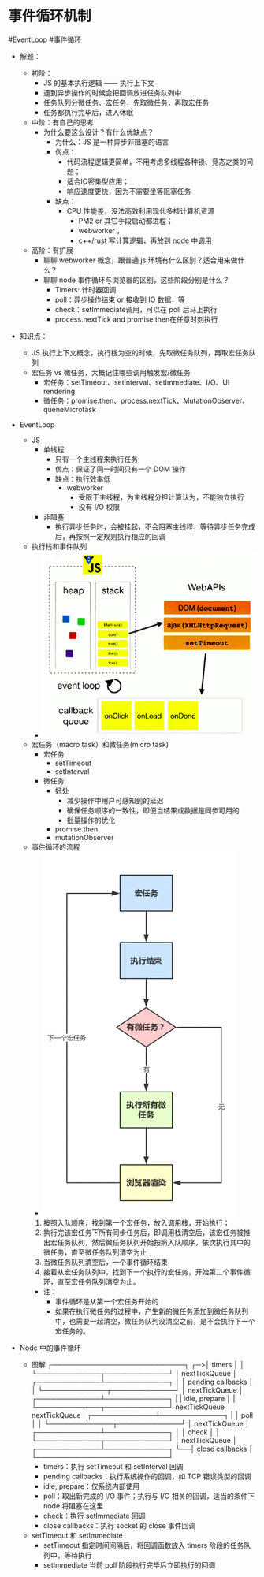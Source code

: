 # 事件循环机制

#EventLoop
#事件循环

- 解题：
    - 初阶：
        - JS 的基本执行逻辑 —— 执行上下文
        - 遇到异步操作的时候会把回调放进任务队列中
        - 任务队列分微任务、宏任务，先取微任务，再取宏任务
        - 任务都执行完毕后，进入休眠
    - 中阶：有自己的思考
        - 为什么要这么设计？有什么优缺点？
            - 为什么：JS 是一种异步非阻塞的语言
            - 优点：
                - 代码流程逻辑更简单，不用考虑多线程各种锁、竞态之类的问题；
                - 适合IO密集型应用；
                - 响应速度更快，因为不需要坐等阻塞任务
            - 缺点：
                - CPU 性能差，没法高效利用现代多核计算机资源
                    - PM2 or 其它手段启动都进程；
                    - webworker；
                    - c++/rust 写计算逻辑，再放到 node 中调用
    - 高阶：有扩展
        - 聊聊 webworker 概念，跟普通 js 环境有什么区别？适合用来做什么？
        - 聊聊 node 事件循环与浏览器的区别，这些阶段分别是什么？
            - Timers: 计时器回调
            - poll：异步操作结束 or 接收到 IO 数据，等
            - check：setImmediate调用，可以在 poll 后马上执行
            - process.nextTick and promise.then在任意时刻执行
- 知识点：
    - JS 执行上下文概念，执行栈为空的时候，先取微任务队列，再取宏任务队列
    - 宏任务 vs 微任务，大概记住哪些调用触发宏/微任务
        - 宏任务：setTimeout、setInterval、setImmediate、I/O、UI rendering
        - 微任务：promise.then、process.nextTick、MutationObserver、queneMicrotask

- EventLoop
    - JS
        - 单线程
            - 只有一个主线程来执行任务
            - 优点：保证了同一时间只有一个 DOM 操作
            - 缺点：执行效率低
                - webworker
                    - 受限于主线程，为主线程分担计算认为，不能独立执行
                    - 没有 I/O 权限
        - 非阻塞
            - 执行异步任务时，会被挂起，不会阻塞主线程，等待异步任务完成后，再按照一定规则执行相应的回调
    - 执行栈和事件队列
        - ![img](./assets/2023-04-13-13-37-02.png)
    - 宏任务（macro task）和微任务(micro task)
        - 宏任务
            - setTimeout
            - setInterval
        - 微任务
            - 好处
                - 减少操作中用户可感知到的延迟
                - 确保任务顺序的一致性，即便当结果或数据是同步可用的
                - 批量操作的优化
            - promise.then
            - mutationObserver
    - 事件循环的流程
        - ![img](./assets/2023-04-13-15-06-54.png)
        1. 按照入队顺序，找到第一个宏任务，放入调用栈，开始执行；
        2. 执行完该宏任务下所有同步任务后，即调用栈清空后，该宏任务被推出宏任务队列，然后微任务队列开始按照入队顺序，依次执行其中的微任务，直至微任务队列清空为止
        3. 当微任务队列清空后，一个事件循环结束
        4. 接着从宏任务队列中，找到下一个执行的宏任务，开始第二个事件循环，直至宏任务队列清空为止。
        - 注：
            - 事件循环是从第一个宏任务开始的
            - 如果在执行微任务的过程中，产生新的微任务添加到微任务队列中，也需要一起清空，微任务队列没清空之前，是不会执行下一个宏任务的。
- Node 中的事件循环
    - 图解
                   ┌───────────────────────────┐
                ┌─>│           timers          │
                │  └─────────────┬─────────────┘
                │           nextTickQueue
                │  ┌─────────────┴─────────────┐
                │  │     pending callbacks     │
                │  └─────────────┬─────────────┘
                │           nextTickQueue
                │  ┌─────────────┴─────────────┐
                |  |     idle, prepare         │
                |  └─────────────┬─────────────┘
        nextTickQueue     nextTickQueue
                |  ┌─────────────┴─────────────┐
                |  │           poll            │
                │  └─────────────┬─────────────┘
                │           nextTickQueue
                │  ┌─────────────┴─────────────┐
                │  │           check           │
                │  └─────────────┬─────────────┘
                │           nextTickQueue
                │  ┌─────────────┴─────────────┐
                └──┤       close callbacks     │
                   └───────────────────────────┘
        - timers：执行 setTimeout 和 setInterval 回调
        - pending callbacks：执行系统操作的回调，如 TCP 错误类型的回调
        - idle, prepare：仅系统内部使用
        - poll：取出新完成的 I/O 事件；执行与 I/O 相关的回调，适当的条件下 node 将阻塞在这里
        - check：执行 setImmediate 回调
        - close callbacks：执行 socket 的 close 事件回调
    - setTimeout 和 setImmediate
        - setTimeout 指定时间间隔后，将回调函数放入 timers 阶段的任务队列中，等待执行
        - setImmediate 当前 poll 阶段执行完毕后立即执行的回调
